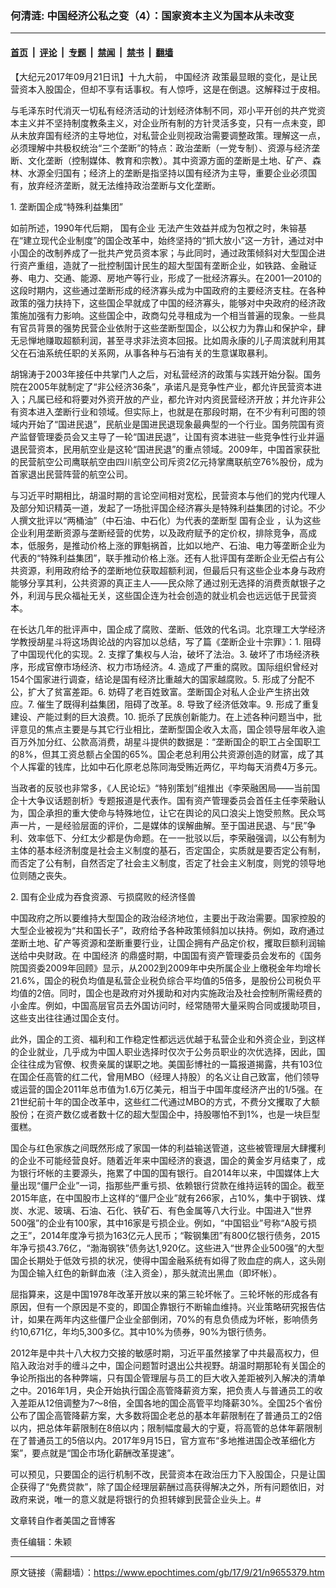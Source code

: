 ### 何清涟: 中国经济公私之变（4）：国家资本主义为国本从未改变

---

#### [首页](../../../..?n9655379) &nbsp;|&nbsp; [评论](../../../../../epoch-comment?n9655379) &nbsp;|&nbsp; [专题](../../../../../epoch-special?n9655379) &nbsp;|&nbsp; [禁闻](../../../../../epoch-news?n9655379) &nbsp;|&nbsp; [禁书](../../../../../books?n9655379) &nbsp;|&nbsp; [翻墙](https://github.com/gfw-breaker/nogfw/blob/master/README.md?n9655379)


<div class="post_content" id="artbody" itemprop="articleBody">
 <!-- article content begin -->
 <p>
  【大纪元2017年09月21日讯】十九大前，
  <ok href="https://www.epochtimes.com/gb/tag/%E4%B8%AD%E5%9B%BD%E7%BB%8F%E6%B5%8E.html">
   中国经济
  </ok>
  政策最显眼的变化，是让民营资本入股国企，但却不享有话事权。有人惊呼，这是在倒退。这解释过于皮相。
 </p>
 <p>
  与毛泽东时代消灭一切私有经济活动的计划经济体制不同，邓小平开创的共产党资本主义并不坚持制度教条主义，对企业所有制的方针灵活多变，只有一点未变，即从未放弃国有经济的主导地位，对私营企业则视政治需要调整政策。理解这一点，必须理解中共极权统治“三个垄断”的特点：政治垄断（一党专制）、资源与经济垄断、文化垄断（控制媒体、教育和宗教）。其中资源方面的垄断是土地、矿产、森林、水源全归国有；经济上的垄断是指坚持以国有经济为主导，重要企业必须国有，放弃经济垄断，就无法维持政治垄断与文化垄断。
 </p>
 <p>
  1. 垄断国企成“特殊利益集团”
 </p>
 <p>
  如前所述，1990年代后期，
  <ok href="https://www.epochtimes.com/gb/tag/%E5%9B%BD%E6%9C%89%E4%BC%81%E4%B8%9A.html">
   国有企业
  </ok>
  无法产生效益并成为包袱之时，朱镕基在“建立现代企业制度”的国企改革中，始终坚持的“抓大放小”这一方针，通过对中小国企的改制养成了一批共产党员资本家；与此同时，通过政策倾斜对大型国企进行资产重组，造就了一批控制国计民生的超大型国有垄断企业，如铁路、金融证券、电力、交通、能源、房地产等行业，形成了一批经济寡头。在2001—2010的这段时期内，这些通过垄断形成的经济寡头成为中国政府的主要经济支柱。在各种政策的强力扶持下，这些国企早就成了中国的经济寡头，能够对中央政府的经济政策施加强有力影响。这些国企中，政商勾兑寻租成为一个相当普遍的现象。一些具有官员背景的强势民营企业依附于这些垄断型国企，以公权力为靠山和保护伞，肆无忌惮地赚取超额利润，甚至寻求非法资本回报。比如周永康的儿子周滨就利用其父在石油系统任职的关系网，从事各种与石油有关的生意谋取暴利。
 </p>
 <p>
  胡锦涛于2003年接任中共掌门人之后，对私营经济的政策与实践开始分裂。国务院在2005年就制定了“非公经济36条”，承诺凡是竞争性产业，都允许民营资本进入；凡属已经和将要对外资开放的产业，都允许对内资民营经济开放；并允许非公有资本进入垄断行业和领域。但实际上，也就是在那段时期，在不少有利可图的领域内开始了“国进民退”，民航业是国进民退现象最典型的一个行业。国务院国有资产监督管理委员会又主导了一轮“国进民退”，让国有资本进驻一些竞争性行业并逼退民营资本，民用航空业是这轮“国进民退”的重点领域。2009年，中国首家获批的民营航空公司鹰联航空由四川航空公司斥资2亿元持掌鹰联航空76%股份，成为首家退出民营阵营的航空公司。
 </p>
 <p>
  与习近平时期相比，胡温时期的言论空间相对宽松，民营资本与他们的党内代理人及部分知识精英一道，发起了一场批评国企经济寡头是特殊利益集团的讨论。不少人撰文批评以“两桶油”（中石油、中石化）为代表的垄断型
  <ok href="https://www.epochtimes.com/gb/tag/%E5%9B%BD%E6%9C%89%E4%BC%81%E4%B8%9A.html">
   国有企业
  </ok>
  ，认为这些企业利用垄断资源与垄断经营的优势，以及政府赋予的定价权，排除竞争，高成本，低服务，是推动价格上涨的罪魁祸首，比如以地产、石油、电力等垄断企业为代表的“特殊利益集团”，联手推动价格上涨。还有人批评国有垄断企业无偿占有公共资源，利用政府给予的垄断地位获取超额利润，但最后只有这些企业本身与政府能够分享其利，公共资源的真正主人――民众除了通过别无选择的消费贡献银子之外，利润与民众福祉无关，这些国企连为社会创造的就业机会也远远低于民营资本。
 </p>
 <p>
  在长达几年的批评声中，国企成了腐败、垄断、低效的代名词。北京理工大学经济学教授胡星斗将这场舆论战的内容加以总结，写了篇《垄断企业十宗罪》：1. 阻碍了中国现代化的实现。2. 支撑了集权与人治，破坏了法治。3. 破坏了市场经济秩序，形成官僚市场经济、权力市场经济。4. 造成了严重的腐败。国际组织曾经对154个国家进行调查，结论是国有经济比重越大的国家越腐败。5. 形成了分配不公，扩大了贫富差距。6. 妨碍了老百姓致富。垄断国企对私人企业产生挤出效应。7. 催生了既得利益集团，阻碍了改革。8. 导致了经济低效率。9. 形成了重复建设、产能过剩的巨大浪费。10. 扼杀了民族创新能力。在上述各种问题当中，批评意见的焦点主要是与其它行业相比，垄断型国企收入太高，国企领导层年收入逾百万外加分红、公款高消费，胡星斗提供的数据是：“垄断国企的职工占全国职工的8%，但其工资总额占全国的65%。国企老总利用公共资源创造的财富，成了其个人挥霍的钱库，比如中石化原老总陈同海受贿近两亿，平均每天消费4万多元。
 </p>
 <p>
  当政者的反驳也非常多，《人民论坛》“特别策划”组推出《李荣融困局——当前国企十大争议话题剖析》专题报道是代表作。国有资产管理委员会首任主任李荣融认为，国企承担的重大使命与特殊地位，让它在舆论的风口浪尖上饱受煎熬。民众骂声一片，一是经验层面的评价，二是媒体的误解曲解。至于国进民退、与“民”争利、效率低下、分红太少都是伪命题。在一一批驳以后，李荣融强调，以公有制为主体的基本经济制度是社会主义制度的基石，否定国企，实质就是要否定公有制，而否定了公有制，自然否定了社会主义制度，否定了社会主义制度，则党的领导地位则随之丧失。
 </p>
 <p>
  2. 国有企业成为吞食资源、亏损腐败的经济怪兽
 </p>
 <p>
  中国政府之所以要维持大型国企的政治经济地位，主要出于政治需要。国家控股的大型企业被视为“共和国长子”，政府给予各种政策倾斜加以扶持。例如，政府通过垄断土地、矿产等资源和垄断重要行业，让国企拥有产品定价权，攫取巨额利润输送给中央财政。在
  <ok href="https://www.epochtimes.com/gb/tag/%E4%B8%AD%E5%9B%BD%E7%BB%8F%E6%B5%8E.html">
   中国经济
  </ok>
  的鼎盛时期，中国国有资产管理委员会发布的《国务院国资委2009年回顾》显示，从2002到2009年中央所属企业上缴税金年均增长21.6%，国企的税负均值是私营企业税负综合平均值的5倍多，是股份公司税负平均值的2倍。同时，国企也是政府对外援助和对内实施政治及社会控制所需经费的小金库。例如，中国高层官员去外国访问时，经常随带大量采购合同或援助项目，这些支出往往通过国企支付。
 </p>
 <p>
  此外，国企的工资、福利和工作稳定性都远远优越于私营企业和外资企业，到这样的企业就业，几乎成为中国人职业选择时仅次于公务员职业的次优选择，因此，国企往往成为官僚、权贵亲属的谋职之地。美国彭博社的一篇报道揭露，共有103位在国企任高管的红二代，曾用MBO（经理人持股）的名义让自己致富，他们领导或运营的国企2011年总市值为1.6万亿美元，相当于中国年度经济产出的1/5强。在21世纪前十年的国企改革中，这些红二代通过MBO的方式，不费分文攫取了大额股份；在资产数亿或者数十亿的超大型国企中，持股哪怕不到1%，也是一块巨型蛋糕。
 </p>
 <p>
  国企与红色家族之间既然形成了家国一体的利益输送管道，这些被管理层大肆攫利的企业不可能经营良好。随着近年来中国经济的衰退，国企的黄金岁月结束了，成为银行坏帐的主要源头，拖累了中国的国有银行。自2014年以来，中国媒体上大量出现“僵尸企业”一词，指那些严重亏损、依赖银行贷款在维持运转的国企。截至2015年底，在中国股市上这样的“僵尸企业”就有266家，占10%，集中于钢铁、煤炭、水泥、玻璃、石油、石化、铁矿石、有色金属等八大行业。中国进入“世界500强”的企业有100家，其中16家是亏损企业。例如，“中国铝业”号称“A股亏损之王”，2014年度净亏损为163亿元人民币；“鞍钢集团”有800亿银行债务，2015年净亏损43.76亿，“渤海钢铁”债务达1,920亿。这些进入“世界企业500强”的大型国企长期处于低效亏损的状况，使得中国金融系统有如得了败血症的病人，这头刚为国企输入红色的新鲜血液（注入资金），那头就流出黑血（即坏帐）。
 </p>
 <p>
  屈指算来，这是中国1978年改革开放以来的第三轮坏帐了。三轮坏帐的形成各有原因，但有一个原因是不变的，即国企靠银行不断输血维持。兴业策略研究报告估计，如果在两年内这些僵尸企业全部倒闭，70%的有息负债成为坏帐，影响债务约10,671亿，年均5,300多亿。其中10%为债券，90%为银行债务。
 </p>
 <p>
  2012年是中共十八大权力交接的敏感时期，习近平虽然接掌了中共最高权力，但陷入政治对手的缠斗之中，国企问题暂时退出公共视野。胡温时期那轮有关国企的争论所指出的各种弊端，只有国企管理层与员工的巨大收入差距被列入解决的清单之中。2016年1月，央企开始执行国企高管降薪资方案，把负责人与普通员工的收入差距从12倍调整为7～8倍，全国各地的国企高管平均降薪30%。全国25个省份公布了国企高管降薪方案，大多数将国企老总的基本年薪限制在了普通员工的2倍以内，把总体年薪限制在8倍以内；限制幅度最大的宁夏，将高管的总体年薪限制在了普通员工的5倍以内。2017年9月15日，官方宣布“多地推进国企改革细化方案”，要点就是“国企市场化薪酬改革提速”。
 </p>
 <p>
  可以预见，只要国企的运行机制不改，民营资本在政治压力下入股国企，只是让国企获得了“免费贷款”，除了国企经理层薪酬过高获得解决之外，所有问题依旧，对政府来说，唯一的意义就是将银行的负担转嫁到民营企业头上。#
 </p>
 <p>
  文章转自作者美国之音博客
 </p>
 <p>
  责任编辑：朱颖
 </p>
 <!-- article content end -->
 <div id="below_article_ad">
 </div>
</div>


---

原文链接（需翻墙）：https://www.epochtimes.com/gb/17/9/21/n9655379.htm